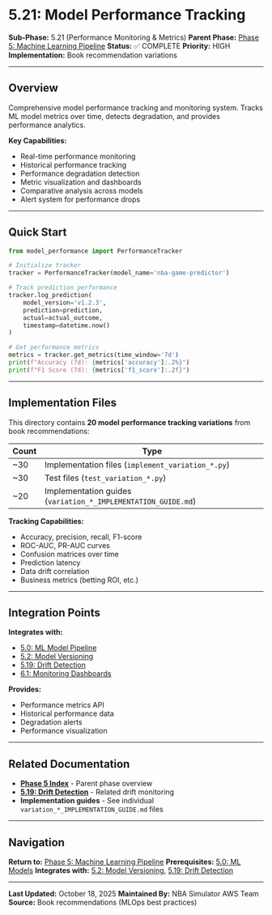 # 5.21: Model Performance Tracking

**Sub-Phase:** 5.21 (Performance Monitoring & Metrics)
**Parent Phase:** [Phase 5: Machine Learning Pipeline](../PHASE_5_INDEX.md)
**Status:** ✅ COMPLETE
**Priority:** HIGH
**Implementation:** Book recommendation variations

---

## Overview

Comprehensive model performance tracking and monitoring system. Tracks ML model metrics over time, detects degradation, and provides performance analytics.

**Key Capabilities:**
- Real-time performance monitoring
- Historical performance tracking
- Performance degradation detection
- Metric visualization and dashboards
- Comparative analysis across models
- Alert system for performance drops

---

## Quick Start

```python
from model_performance import PerformanceTracker

# Initialize tracker
tracker = PerformanceTracker(model_name='nba-game-predictor')

# Track prediction performance
tracker.log_prediction(
    model_version='v1.2.3',
    prediction=prediction,
    actual=actual_outcome,
    timestamp=datetime.now()
)

# Get performance metrics
metrics = tracker.get_metrics(time_window='7d')
print(f"Accuracy (7d): {metrics['accuracy']:.2%}")
print(f"F1 Score (7d): {metrics['f1_score']:.2f}")
```

---

## Implementation Files

This directory contains **20 model performance tracking variations** from book recommendations:

| Count | Type |
|-------|------|
| ~30 | Implementation files (`implement_variation_*.py`) |
| ~30 | Test files (`test_variation_*.py`) |
| ~20 | Implementation guides (`variation_*_IMPLEMENTATION_GUIDE.md`) |

**Tracking Capabilities:**
- Accuracy, precision, recall, F1-score
- ROC-AUC, PR-AUC curves
- Confusion matrices over time
- Prediction latency
- Data drift correlation
- Business metrics (betting ROI, etc.)

---

## Integration Points

**Integrates with:**
- [5.0: ML Model Pipeline](../5.0_machine_learning_models.md)
- [5.2: Model Versioning](../5.2_model_versioning/)
- [5.19: Drift Detection](../5.19_drift_detection/)
- [6.1: Monitoring Dashboards](../../phase_6/6.0001_monitoring_dashboards/)

**Provides:**
- Performance metrics API
- Historical performance data
- Degradation alerts
- Performance visualization

---

## Related Documentation

- **[Phase 5 Index](../PHASE_5_INDEX.md)** - Parent phase overview
- **[5.19: Drift Detection](../5.19_drift_detection/README.md)** - Related drift monitoring
- **Implementation guides** - See individual `variation_*_IMPLEMENTATION_GUIDE.md` files

---

## Navigation

**Return to:** [Phase 5: Machine Learning Pipeline](../PHASE_5_INDEX.md)
**Prerequisites:** [5.0: ML Models](../5.0_machine_learning_models.md)
**Integrates with:** [5.2: Model Versioning](../5.2_model_versioning/), [5.19: Drift Detection](../5.19_drift_detection/)

---

**Last Updated:** October 18, 2025
**Maintained By:** NBA Simulator AWS Team
**Source:** Book recommendations (MLOps best practices)
